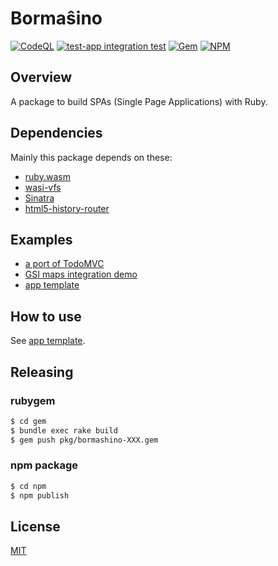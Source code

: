 # Bormaŝino

[![CodeQL](https://github.com/keyasuda/bormashino/actions/workflows/codeql-analysis.yml/badge.svg)](https://github.com/keyasuda/bormashino/actions/workflows/codeql-analysis.yml)
[![test-app integration test](https://github.com/keyasuda/bormashino/actions/workflows/test-app-integration.yml/badge.svg)](https://github.com/keyasuda/bormashino/actions/workflows/test-app-integration.yml)
[![Gem](https://github.com/keyasuda/bormashino/actions/workflows/gem.yml/badge.svg)](https://github.com/keyasuda/bormashino/actions/workflows/gem.yml)
[![NPM](https://github.com/keyasuda/bormashino/actions/workflows/npm.js.yml/badge.svg)](https://github.com/keyasuda/bormashino/actions/workflows/npm.js.yml)

## Overview

A package to build SPAs (Single Page Applications) with Ruby.

## Dependencies

Mainly this package depends on these:

- [ruby.wasm](https://github.com/ruby/ruby.wasm)
- [wasi-vfs](https://github.com/kateinoigakukun/wasi-vfs)
- [Sinatra](http://sinatrarb.com/)
- [html5-history-router](https://github.com/BusinessDuck/html5-history-router)

## Examples

- [a port of TodoMVC](https://github.com/keyasuda/bormashino-todomvc)
- [GSI maps integration demo](https://github.com/keyasuda/bormashino-demo-gsi-maps)
- [app template](https://github.com/keyasuda/bormashino-app-template)

## How to use

See [app template](https://github.com/keyasuda/bormashino-app-template).

## Releasing

### rubygem

```bash
$ cd gem
$ bundle exec rake build
$ gem push pkg/bormashino-XXX.gem
```

### npm package

```bash
$ cd npm
$ npm publish
```

## License

[MIT](https://choosealicense.com/licenses/mit/)
